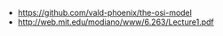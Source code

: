 - https://github.com/vald-phoenix/the-osi-model
- http://web.mit.edu/modiano/www/6.263/Lecture1.pdf
